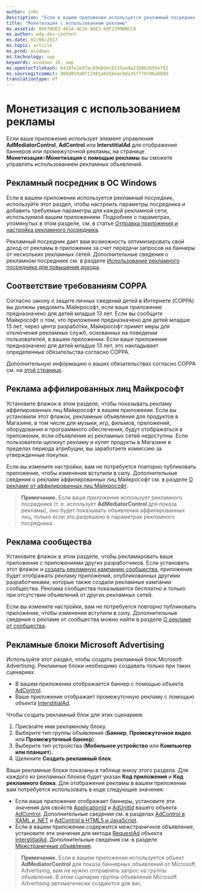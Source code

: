 ```yaml
---
author: jnHs
Description: "Если в вашем приложении используется рекламный посредник или в нем отображается баннер или реклама внутри передачи от Microsoft Advertising, используйте страницу &quot;Монетизация&quot; &gt; &quot;Монетизация с помощью рекламы&quot; для контроля над использованием рекламы."
title: "Монетизация с использованием рекламы"
ms.assetid: 09970DE3-461A-4E2A-88E3-68F2399BBCC8
ms.author: wdg-dev-content
ms.date: 02/08/2017
ms.topic: article
ms.prod: windows
ms.technology: uwp
keywords: windows 10, uwp
ms.openlocfilehash: 6418fe1b47ac89e8decb135aa9a2108b3b95ef82
ms.sourcegitcommit: 909d859a0f11981a8d1beac0da35f779786a6889
translationtype: HT
---
```

# <a name="monetize-with-ads"></a>Монетизация с использованием рекламы


Если ваше приложение использует элемент управления **AdMediatorControl**, **AdControl** или **InterstitialAd** для отображения баннеров или промежуточной рекламы, на странице **Монетизация**&gt;**Монетизация с помощью рекламы** вы сможете управлять использованием рекламных объявлений.

## <a name="windows-ad-mediation"></a>Рекламный посредник в ОС Windows


Если в вашем приложении используется рекламный посредник, используйте этот раздел, чтобы настроить параметры посредника и добавить требуемые параметры для каждой рекламной сети, используемой вашим приложением. Подробнее о параметрах, упомянутых в этом разделе, см. в статье [Отправка приложения и настройка рекламного посредника](https://msdn.microsoft.com/library/windows/apps/mt219689).

Рекламный посредник дает вам возможность оптимизировать свой доход от рекламы в приложении за счет передачи запросов на баннеры от нескольких рекламных сетей. Дополнительные сведения о рекламном посреднике см. в разделе [Использование рекламного посредника для повышения дохода](https://msdn.microsoft.com/library/windows/apps/mt219691).

## <a name="coppa-compliance"></a>Соответствие требованиям COPPA

Согласно закону о защите личных сведений детей в Интернете (COPPA) вы должны уведомить Майкрософт, если ваше приложение предназначено для детей младше 13 лет. Если вы сообщите Майкрософт о том, что приложение предназначено для детей младше 13 лет, через центр разработки, Майкрософт примет меры для отключения рекламных служб, основанных на поведении пользователей, в вашем приложении. Если ваше приложение предназначено для детей младше 13 лет, это накладывает определенные обязательства согласно COPPA.

Дополнительную информацию о ваших обязательствах согласно COPPA см. на [этой странице](http://go.microsoft.com/fwlink/p/?linkid=536558).

## <a name="microsoft-affiliate-ads"></a>Реклама аффилированных лиц Майкрософт

Установите флажок в этом разделе, чтобы показывать рекламу аффилированных лиц Майкрософт в вашем приложении. Если вы установили этот флажок, рекламные объявления для продуктов в Магазине, в том числе для музыки, игр, фильмов, приложений, оборудования и программного обеспечения, будут отображаться в приложении, если объявления из рекламных сетей недоступны. Если пользователи щелкнут рекламу и купят продукты в Магазине в пределах периода атрибуции, вы заработаете комиссию за утвержденные покупки.

Если вы измените настройки, вам не потребуется повторно публиковать приложение, чтобы изменения вступили в силу. Дополнительные сведения о рекламе аффилированных лиц Майкрософт см. в разделе [О рекламе от аффилированных лиц Майкрософт](about-affiliate-ads.md).

> **Примечание.** Если ваше приложение использует рекламного посредника (т. е. использует **AdMediatorControl** для показа рекламы), оно будет показывать объявления аффилированных лиц, только если это разрешено в параметрах рекламного посредника.

## <a name="community-ads"></a>Реклама сообщества

Установите флажок в этом разделе, чтобы рекламировать ваше приложение с приложениями других разработчиков. Если установить этот флажок и [создать рекламную кампанию сообщества](create-an-ad-campaign-for-your-app.md), приложение будет отображать рекламу приложений, опубликованных другими разработчиками, которые также создали рекламные кампании сообщества. Реклама сообщества показывается бесплатно и только при отсутствии объявлений от других рекламных сетей.

Если вы измените настройки, вам не потребуется повторно публиковать приложение, чтобы изменения вступили в силу. Дополнительные сведения о рекламе от сообщества можно найти в разделе [О рекламе от сообщества](about-community-ads.md).

## <a name="microsoft-advertising-ad-units"></a>Рекламные блоки Microsoft Advertising

Используйте этот раздел, чтобы создать рекламный блок Microsoft Advertising. Рекламные блоки необходимо создавать только при таких сценариях:

-   В вашем приложении отображается баннер с помощью объекта [AdControl](https://msdn.microsoft.com/library/mt313154.aspx).
-   Ваше приложение отображает промежуточную рекламу с помощью объекта [InterstitialAd](https://msdn.microsoft.com/library/mt313189.aspx).

Чтобы создать рекламный блок для этих сценариев:

1.  Присвойте имя рекламному блоку.
2.  Выберите тип группы объявлений (**Баннер**, **Промежуточное видео** или **Промежуточный баннер**).
3.  Выберите тип устройства (**Мобильное устройство** или **Компьютер или планшет**).
4.  Щелкните **Создать рекламный блок**.

Ваши рекламные блоки показаны в таблице внизу этого раздела. Для каждого из рекламных блоков будет указан **Код приложения** и **Код рекламного блока**. Для отображения рекламы в вашем приложении вам потребуется использовать в коде следующие значения:

-   Если ваше приложение отображает баннеры, установите эти значения для свойств [ApplicationId](https://msdn.microsoft.com/library/mt313174.aspx) и [AdUnitId](https://msdn.microsoft.com/library/mt313171.aspx) вашего объекта [AdControl](https://msdn.microsoft.com/library/mt313154.aspx). Дополнительные сведения см. в разделах [AdControl в XAML и .NET](../monetize/adcontrol-in-xaml-and--net.md) и [AdControl в HTML5 и JavaScript](../monetize/adcontrol-in-html-5-and-javascript.md).
-   Если в вашем приложении содержится межстраничное объявление, установите эти значения для метода [RequestAd](https://msdn.microsoft.com/library/mt313192.aspx) объекта [InterstitialAd](https://msdn.microsoft.com/library/mt313189.aspx). Дополнительные сведения см. в разделе [Межстраничные объявления](../monetize/interstitial-ads.md).

> **Примечание.** Если в вашем приложении используется объект **AdMediatorControl** для показа баннерных объявлений от Microsoft Advertising, вам не нужно отправлять запрос на группы объявлений. В этом сценарии группы объявлений Microsoft Advertising автоматически создаются для вас.

 

 

 
